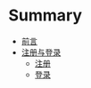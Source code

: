 # Summary

* [前言](https://github.com/situmill/lancens/blob/master/README.md)
* [注册与登录](https://github.com/situmill/lancens/blob/master/chapter1.md)
  * [注册](https://github.com/situmill/lancens/blob/master/chapter1/zhu-ce.md)
  * [登录](https://github.com/situmill/lancens/blob/master/chapter1/deng-lu.md)

# 



